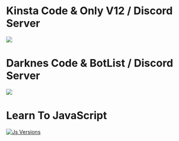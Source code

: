 # Kinsta Code & Only V12 / Discord Server


<a href="https://discord.gg/78WkvBg"><img src="https://discord.com/api/guilds/741807561581264916/widget.png?style=banner2" /></a>

# Darknes Code & BotList / Discord Server

<a href="https://discord.gg/qhKhepC"><img src="https://discord.com/api/guilds/707632395397890058/widget.png?style=banner2" /></a>

# Learn To JavaScript 

[![Js Versions](https://cdn.discordapp.com/attachments/733640065200160768/744234083651158138/try2.PNG)](https://www.javascript.com/try)  